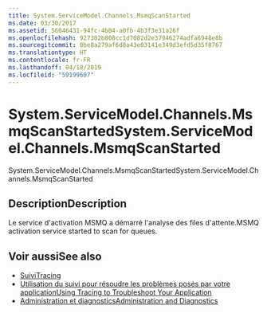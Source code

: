 ```yaml
---
title: System.ServiceModel.Channels.MsmqScanStarted
ms.date: 03/30/2017
ms.assetid: 56046431-94fc-4b04-a0fb-4b3f3e31a26f
ms.openlocfilehash: 927302b808cc1d7082d2e37946274adfa6948e8b
ms.sourcegitcommit: 0be8a279af6d8a43e03141e349d3efd5d35f8767
ms.translationtype: HT
ms.contentlocale: fr-FR
ms.lasthandoff: 04/18/2019
ms.locfileid: "59199607"
---
```

# <a name="systemservicemodelchannelsmsmqscanstarted"></a><span data-ttu-id="1fcfc-102">System.ServiceModel.Channels.MsmqScanStarted</span><span class="sxs-lookup"><span data-stu-id="1fcfc-102">System.ServiceModel.Channels.MsmqScanStarted</span></span>
<span data-ttu-id="1fcfc-103">System.ServiceModel.Channels.MsmqScanStarted</span><span class="sxs-lookup"><span data-stu-id="1fcfc-103">System.ServiceModel.Channels.MsmqScanStarted</span></span>  
  
## <a name="description"></a><span data-ttu-id="1fcfc-104">Description</span><span class="sxs-lookup"><span data-stu-id="1fcfc-104">Description</span></span>  
 <span data-ttu-id="1fcfc-105">Le service d'activation MSMQ a démarré l'analyse des files d'attente.</span><span class="sxs-lookup"><span data-stu-id="1fcfc-105">MSMQ activation service started to scan for queues.</span></span>  
  
## <a name="see-also"></a><span data-ttu-id="1fcfc-106">Voir aussi</span><span class="sxs-lookup"><span data-stu-id="1fcfc-106">See also</span></span>

- [<span data-ttu-id="1fcfc-107">Suivi</span><span class="sxs-lookup"><span data-stu-id="1fcfc-107">Tracing</span></span>](../../../../../docs/framework/wcf/diagnostics/tracing/index.md)
- [<span data-ttu-id="1fcfc-108">Utilisation du suivi pour résoudre les problèmes posés par votre application</span><span class="sxs-lookup"><span data-stu-id="1fcfc-108">Using Tracing to Troubleshoot Your Application</span></span>](../../../../../docs/framework/wcf/diagnostics/tracing/using-tracing-to-troubleshoot-your-application.md)
- [<span data-ttu-id="1fcfc-109">Administration et diagnostics</span><span class="sxs-lookup"><span data-stu-id="1fcfc-109">Administration and Diagnostics</span></span>](../../../../../docs/framework/wcf/diagnostics/index.md)
